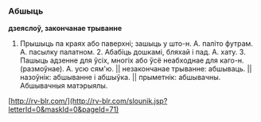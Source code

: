 ### Абшыць
**дзеяслоў, закончанае трыванне**

1. Прышыць па краях або паверхні; зашыць у што-н. А. паліто футрам. А. пасылку палатном. 2. Абабіць дошкамі, бляхай і пад. А. хату. 3. Пашыць адзенне для ўсіх, многіх або ўсё неабходнае для каго-н. (размоўнае). А. усю сям'ю. || незакончанае трыванне: абшываць. || назоўнік: абшыванне і абшыўка. || прыметнік: абшывачны. Абшывачныя матэрыялы.

<a rel="author">[http://rv-blr.com/](http://rv-blr.com/slounik.jsp?letterId=0&maskId=0&pageId=71)</a>
